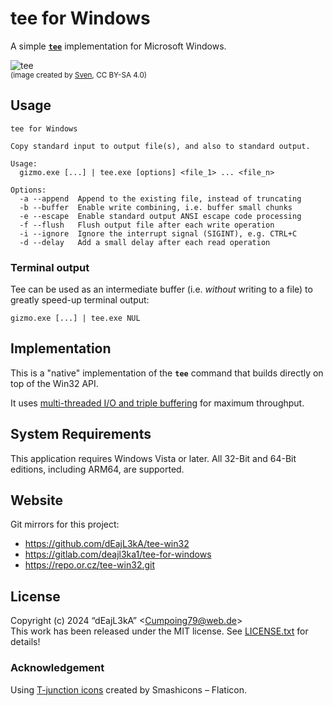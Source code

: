 # tee for Windows

A simple [**`tee`**](https://en.wikipedia.org/wiki/Tee_(command)) implementation for Microsoft Windows.

![tee](etc/images/tee.png)  
<small>(image created by [Sven](https://commons.wikimedia.org/wiki/User:Sven), CC BY-SA 4.0)</small>

## Usage

```
tee for Windows

Copy standard input to output file(s), and also to standard output.

Usage:
  gizmo.exe [...] | tee.exe [options] <file_1> ... <file_n>

Options:
  -a --append  Append to the existing file, instead of truncating
  -b --buffer  Enable write combining, i.e. buffer small chunks
  -e --escape  Enable standard output ANSI escape code processing
  -f --flush   Flush output file after each write operation
  -i --ignore  Ignore the interrupt signal (SIGINT), e.g. CTRL+C
  -d --delay   Add a small delay after each read operation
```

### Terminal output

Tee can be used as an intermediate buffer (i.e. *without* writing to a file) to greatly speed-up terminal output:
```
gizmo.exe [...] | tee.exe NUL
```

## Implementation

This is a "native" implementation of the **`tee`** command that builds directly on top of the Win32 API.

It uses [multi-threaded I/O and triple buffering](https://github.com/dEajL3kA/tee-win32/wiki/Multi%E2%80%90Threading) for maximum throughput.

## System Requirements

This application requires Windows Vista or later. All 32-Bit and 64-Bit editions, including ARM64, are supported.

## Website

Git mirrors for this project:

* <https://github.com/dEajL3kA/tee-win32>
* <https://gitlab.com/deajl3ka1/tee-for-windows>
* <https://repo.or.cz/tee-win32.git>

## License

Copyright (c) 2024 “dEajL3kA” &lt;Cumpoing79@web.de&gt;  
This work has been released under the MIT license. See [LICENSE.txt](LICENSE.txt) for details!

### Acknowledgement

Using [T-junction icons](https://www.flaticon.com/free-icons/t-junction) created by Smashicons &ndash; Flaticon.
